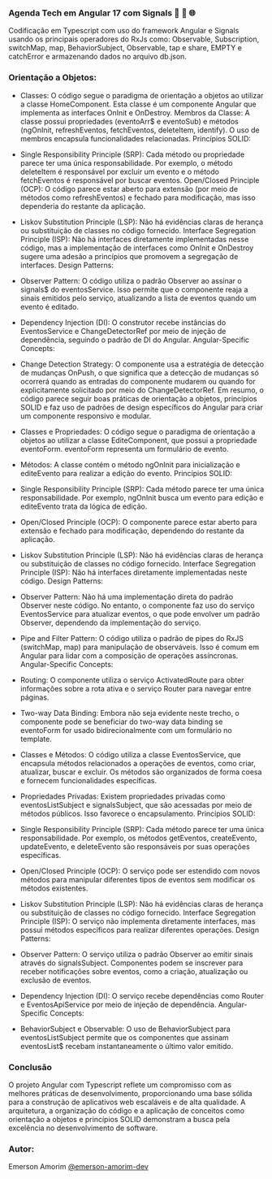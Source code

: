 ### Agenda Tech em Angular 17 com Signals 🚀 🔄 🌐

Codificação em Typescript com uso do framework Angular e Signals usando os principais operadores do RxJs como: Observable, Subscription, switchMap, map, BehaviorSubject, Observable, tap e share, EMPTY e catchError e armazenando dados no arquivo db.json.

### Orientação a Objetos:

- Classes: O código segue o paradigma de orientação a objetos ao utilizar a classe HomeComponent. Esta classe é um componente Angular que implementa as interfaces OnInit e OnDestroy.
Membros da Classe: A classe possui propriedades (eventoArr$ e eventoSub) e métodos (ngOnInit, refreshEventos, fetchEventos, deleteItem, identify). O uso de membros encapsula funcionalidades relacionadas.
Princípios SOLID:

- Single Responsibility Principle (SRP): Cada método ou propriedade parece ter uma única responsabilidade. Por exemplo, o método deleteItem é responsável por excluir um evento e o método fetchEventos é responsável por buscar eventos.
Open/Closed Principle (OCP): O código parece estar aberto para extensão (por meio de métodos como refreshEventos) e fechado para modificação, mas isso dependeria do restante da aplicação.

- Liskov Substitution Principle (LSP): Não há evidências claras de herança ou substituição de classes no código fornecido.
Interface Segregation Principle (ISP): Não há interfaces diretamente implementadas nesse código, mas a implementação de interfaces como OnInit e OnDestroy sugere uma adesão a princípios que promovem a segregação de interfaces.
Design Patterns:

- Observer Pattern: O código utiliza o padrão Observer ao assinar o signals$ do eventosService. Isso permite que o componente reaja a sinais emitidos pelo serviço, atualizando a lista de eventos quando um evento é editado.

- Dependency Injection (DI): O construtor recebe instâncias do EventosService e ChangeDetectorRef por meio de injeção de dependência, seguindo o padrão de DI do Angular.
Angular-Specific Concepts:

- Change Detection Strategy: O componente usa a estratégia de detecção de mudanças OnPush, o que significa que a detecção de mudanças só ocorrerá quando as entradas do componente mudarem ou quando for explicitamente solicitado por meio do ChangeDetectorRef.
Em resumo, o código parece seguir boas práticas de orientação a objetos, princípios SOLID e faz uso de padrões de design específicos do Angular para criar um componente responsivo e modular.


- Classes e Propriedades: O código segue o paradigma de orientação a objetos ao utilizar a classe EditeComponent, que possui a propriedade eventoForm. eventoForm representa um formulário de evento.

- Métodos: A classe contém o método ngOnInit para inicialização e editeEvento para realizar a edição do evento.
Princípios SOLID:

- Single Responsibility Principle (SRP): Cada método parece ter uma única responsabilidade. Por exemplo, ngOnInit busca um evento para edição e editeEvento trata da lógica de edição.

- Open/Closed Principle (OCP): O componente parece estar aberto para extensão e fechado para modificação, dependendo do restante da aplicação.

- Liskov Substitution Principle (LSP): Não há evidências claras de herança ou substituição de classes no código fornecido.
Interface Segregation Principle (ISP): Não há interfaces diretamente implementadas neste código.
Design Patterns:

- Observer Pattern: Não há uma implementação direta do padrão Observer neste código. No entanto, o componente faz uso do serviço EventosService para atualizar eventos, o que pode envolver um padrão Observer, dependendo da implementação do serviço.

- Pipe and Filter Pattern: O código utiliza o padrão de pipes do RxJS (switchMap, map) para manipulação de observáveis. Isso é comum em Angular para lidar com a composição de operações assíncronas.
Angular-Specific Concepts:

- Routing: O componente utiliza o serviço ActivatedRoute para obter informações sobre a rota ativa e o serviço Router para navegar entre páginas.

- Two-way Data Binding: Embora não seja evidente neste trecho, o componente pode se beneficiar do two-way data binding se eventoForm for usado bidirecionalmente com um formulário no template.


- Classes e Métodos: O código utiliza a classe EventosService, que encapsula métodos relacionados a operações de eventos, como criar, atualizar, buscar e excluir. Os métodos são organizados de forma coesa e fornecem funcionalidades específicas.

- Propriedades Privadas: Existem propriedades privadas como eventosListSubject e signalsSubject, que são acessadas por meio de métodos públicos. Isso favorece o encapsulamento.
Princípios SOLID:

- Single Responsibility Principle (SRP): Cada método parece ter uma única responsabilidade. Por exemplo, os métodos getEventos, createEvento, updateEvento, e deleteEvento são responsáveis por suas operações específicas.

- Open/Closed Principle (OCP): O serviço pode ser estendido com novos métodos para manipular diferentes tipos de eventos sem modificar os métodos existentes.

- Liskov Substitution Principle (LSP): Não há evidências claras de herança ou substituição de classes no código fornecido.
Interface Segregation Principle (ISP): O serviço não implementa diretamente interfaces, mas possui métodos específicos para realizar diferentes operações.
Design Patterns:

- Observer Pattern: O serviço utiliza o padrão Observer ao emitir sinais através do signalsSubject. Componentes podem se inscrever para receber notificações sobre eventos, como a criação, atualização ou exclusão de eventos.

- Dependency Injection (DI): O serviço recebe dependências como Router e EventosApiService por meio de injeção de dependência.
Angular-Specific Concepts:

- BehaviorSubject e Observable: O uso de BehaviorSubject para eventosListSubject permite que os componentes que assinam eventosList$ recebam instantaneamente o último valor emitido.

### Conclusão
O projeto Angular com Typescript reflete um compromisso com as melhores práticas de desenvolvimento, proporcionando uma base sólida para a construção de aplicativos web escaláveis e de alta qualidade. A arquitetura, a organização do código e a aplicação de conceitos como orientação a objetos e princípios SOLID demonstram a busca pela excelência no desenvolvimento de software.


### Autor:

Emerson Amorim [@emerson-amorim-dev](https://www.linkedin.com/in/emerson-amorim-dev/)
